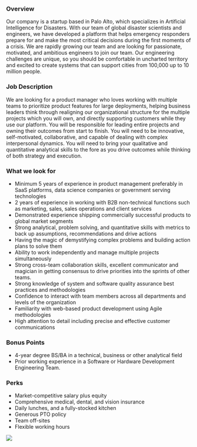 


### Overview
Our company is a startup based in Palo Alto, which specializes in Artificial Intelligence for Disasters. With our team of global disaster scientists and engineers, we have developed a platform that helps emergency responders prepare for and make the most critical decisions during the first moments of a crisis.
We are rapidly growing our team and are looking for passionate, motivated, and ambitious engineers to join our team. Our engineering challenges are unique, so you should be comfortable in uncharted territory and excited to create systems that can support cities from 100,000 up to 10 million people.

### Job Description
We are looking for a product manager who loves working with multiple teams to prioritize product features for large deployments, helping business leaders think through realigning our organizational structure for the multiple projects which you will own, and directly supporting customers while they use our platform. You will be responsible for leading entire projects and owning their outcomes from start to finish. You will need to be innovative, self-motivated, collaborative, and capable of dealing with complex interpersonal dynamics. You will need to bring your qualitative and quantitative analytical skills to the fore as you drive outcomes while thinking of both strategy and execution.

### What we look for
+ Minimum 5 years of experience in product management preferably in SaaS platforms, data science companies or government serving technologies
+ 2 years of experience in working with B2B non-technical functions such as marketing, sales, sales operations and client services
+ Demonstrated experience shipping commercially successful products to global market segments
+ Strong analytical, problem solving, and quantitative skills with metrics to back up assumptions, recommendations and drive actions
+ Having the magic of demystifying complex problems and building action plans to solve them
+ Ability to work independently and manage multiple projects simultaneously
+ Strong cross-team collaboration skills, excellent communicator and magician in getting consensus to drive priorities into the sprints of other teams.
+ Strong knowledge of system and software quality assurance best practices and methodologies
+ Confidence to interact with team members across all departments and levels of the organization
+ Familiarity with web-based product development using Agile methodologies
+ High attention to detail including precise and effective customer communications

### Bonus Points
+ 4-year degree BS/BA in a technical, business or other analytical field
+ Prior working experience in a Software or Hardware Development Engineering Team.

### Perks
+ Market-competitive salary plus equity
+ Comprehensive medical, dental, and vision insurance
+ Daily lunches, and a fully-stocked kitchen
+ Generous PTO policy
+ Team off-sites
+ Flexible working hours


[<img src='https://dabuttonfactory.com/button.png?t=Apply&f=Calibri-Bold&ts=24&tc=fff&tshs=1&tshc=000&hp=20&vp=8&c=5&bgt=gradient&bgc=3d85c6&ebgc=073763'>](https://letsrockit.co/users/auth/github?job_id=t25lienvbmnlcm4-product-manager)
